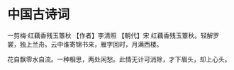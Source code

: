 # 中国古诗词

一剪梅·红藕香残玉簟秋
【作者】李清照 【朝代】宋
红藕香残玉簟秋。轻解罗裳，独上兰舟。云中谁寄锦书来，雁字回时，月满西楼。

花自飘零水自流。一种相思，两处闲愁。此情无计可消除，才下眉头，却上心头。

<poetry/>
